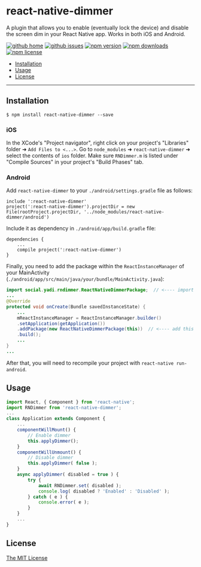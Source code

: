 # react-native-dimmer

A plugin that allows you to enable (eventually lock the device)
and disable the screen dim in your React Native app.
Works in both iOS and Android.

[![github home](https://img.shields.io/badge/YADI%20Social-react--native--dimmer-green.svg?style=flat-square)](https://github.com/yadi-social/react-native-dimmer)
[![github issues](https://img.shields.io/github/issues/yadi-social/react-native-dimmer.svg?style=flat-square)](https://github.com/yadi-social/react-native-dimmer/issues)
[![npm version](https://img.shields.io/npm/v/react-native-dimmer.svg?style=flat-square)][npm-package]
[![npm downloads](https://img.shields.io/npm/dm/react-native-dimmer.svg?style=flat-square)][npm-package]
[![npm license](https://img.shields.io/npm/l/react-native-dimmer.svg?style=flat-square)][npm-package]

-   [Installation](#installation)
-   [Usage](#usage)
-   [License](#license)

---

## Installation

`$ npm install react-native-dimmer --save`

### iOS

In the XCode's "Project navigator", right click on your project's
"Libraries" folder ➜ `Add Files to <...>`.
Go to `node_modules` ➜ `react-native-dimmer` ➜ select the contents
of `ios` folder. Make sure `RNDimmer.m` is listed under "Compile Sources"
in your project's "Build Phases" tab.

### Android

Add `react-native-dimmer` to your `./android/settings.gradle` file as follows:

```text
include ':react-native-dimmer'
project(':react-native-dimmer').projectDir = new File(rootProject.projectDir, '../node_modules/react-native-dimmer/android')
```

Include it as dependency in `./android/app/build.gradle` file:

```text
dependencies {
    ...
    compile project(':react-native-dimmer')
}
```

Finally, you need to add the package within the `ReactInstanceManager` of your
MainActivity (`./android/app/src/main/java/your/bundle/MainActivity.java`):

```java
import social.yadi.rndimmer.ReactNativeDimmerPackage;  // <---- import this one
...
@Override
protected void onCreate(Bundle savedInstanceState) {
    ...
    mReactInstanceManager = ReactInstanceManager.builder()
    .setApplication(getApplication())
    .addPackage(new ReactNativeDimmerPackage(this))  // <---- add this line
    .build();
    ...
}
...
```

After that, you will need to recompile
your project with `react-native run-android`.

## Usage

```js
import React, { Component } from 'react-native';
import RNDimmer from 'react-native-dimmer';
...
class Application extends Component {
    ...
    componentWillMount() {
        // Enable dimmer
        this.applyDimmer();
    }
    componentWillUnmount() {
        // Disable dimmer
        this.applyDimmer( false );
    }
    async applyDimmer( disabled = true ) {
        try {
            await RNDimmer.set( disabled );
            console.log( disabled ? 'Enabled' : 'Disabled' );
        } catch ( e ) {
            console.error( e );
        }
    }
    ...
}
```

## License

[The MIT License](../master/LICENSE)

[npm-package]: https://www.npmjs.com/package/react-native-dimmer
